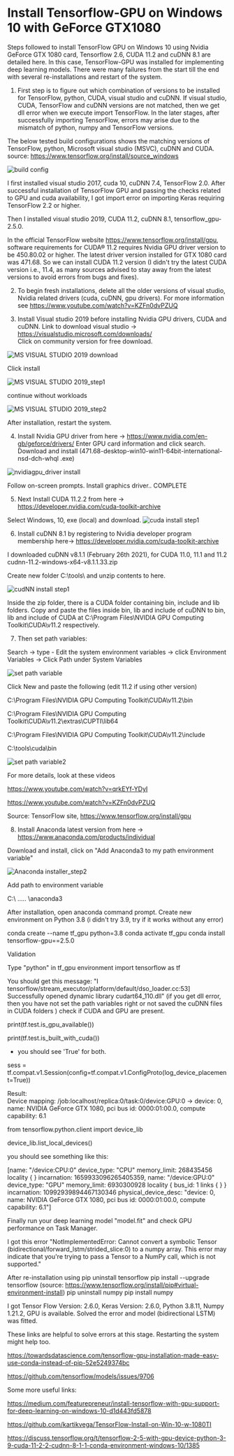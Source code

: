# Install Tensorflow-GPU on Windows 10 with GeForce GTX1080
Steps followed to install TensorFlow GPU on Windows 10 using Nvidia GeForce GTX 1080 card, Tensorflow 2.6, CUDA 11.2 and cuDNN 8.1 are detailed here. In this case, TensorFlow-GPU was installed for implementing deep learning models. There were many failures from the start till the end with several re-installations and restart of the system. 
1. First step is to figure out which combination of versions to be installed for TensorFlow, python, CUDA, visual studio and cuDNN. 
If visual studio, CUDA, TensorFlow and cuDNN versions are not matched, then we get dll error when we execute import TensorFlow. In the later stages, after successfully importing TensorFlow, errors may arise due to the mismatch of python, numpy and TensorFlow versions.

The below tested build configurations shows the matching versions of TensorFlow, python, Microsoft visual studio (MSVC), cuDNN and CUDA.
source: https://www.tensorflow.org/install/source_windows

![build config](https://user-images.githubusercontent.com/87984816/130339580-45f8c445-209c-40a6-80ef-fd19b714d547.PNG)


I first installed visual studio 2017, cuda 10, cuDNN 7.4, TensorFlow 2.0. After successful installation of TensorFlow GPU and passing the checks related to GPU and cuda availability, I got import error on importing Keras requiring TensorFlow 2.2 or higher. 

Then I installed visual studio 2019, CUDA 11.2, cuDNN 8.1, tensorflow_gpu-2.5.0. 

In the official TensorFlow website https://www.tensorflow.org/install/gpu, software requirements for CUDA® 11.2 requires Nvidia GPU driver version to be 450.80.02 or higher. The latest driver version installed for GTX 1080 card was 471.68.  So we can install CUDA 11.2 version (I didn't try the latest CUDA version i.e., 11.4,  as many sources advised to stay away from the latest versions to avoid errors from bugs and fixes). 

2. To begin fresh installations, delete all the older versions of visual studio, Nvidia related drivers (cuda, cuDNN, gpu drivers). 
For more information see https://www.youtube.com/watch?v=KZFn0dvPZUQ

3. Install Visual studio 2019 before installing Nvidia GPU drivers, CUDA and cuDNN. Link to download visual studio -> https://visualstudio.microsoft.com/downloads/  
Click on community version for free download.

![MS VISUAL STUDIO 2019 download](https://user-images.githubusercontent.com/87984816/130339708-5889321e-4909-4fb6-b7ce-a9ebb7596344.PNG)

 Click install
	
![MS VISUAL STUDIO 2019_step1](https://user-images.githubusercontent.com/87984816/130339710-17e68ec7-5753-4965-9804-d3a40663326a.PNG)

continue without workloads

![MS VISUAL STUDIO 2019_step2](https://user-images.githubusercontent.com/87984816/130339711-6b505e3e-1218-485e-a6b3-11514110d5bc.PNG)

After installation, restart the system.

4. Install Nvidia GPU driver from here -> https://www.nvidia.com/en-gb/geforce/drivers/
Enter GPU card information and click search. Download and install (471.68-desktop-win10-win11-64bit-international-nsd-dch-whql .exe)

![nvidiagpu_driver install](https://user-images.githubusercontent.com/87984816/130339522-e30640f2-d8cb-4857-8b50-be433780f16f.PNG)

Follow on-screen prompts. Install graphics driver.. COMPLETE

5. Next Install CUDA 11.2.2 from here  -> https://developer.nvidia.com/cuda-toolkit-archive

Select Windows, 10, exe (local) and download.
![cuda install step1](https://user-images.githubusercontent.com/87984816/130339509-3c640730-355c-4937-8d67-5c43fec2c923.PNG)


6. Install cuDNN 8.1 by registering to Nvidia developer program membership here-> https://developer.nvidia.com/cuda-toolkit-archive

I downloaded cuDNN v8.1.1 (February 26th 2021), for CUDA 11.0, 11.1 and 11.2
cudnn-11.2-windows-x64-v8.1.1.33.zip

Create new folder C:\tools\  and unzip contents to here.

![cudNN install step1](https://user-images.githubusercontent.com/87984816/130339623-507c6f89-a4eb-42a1-8121-76b5ef0098ac.PNG)

Inside the zip folder, there is a CUDA folder containing bin, include and lib folders. Copy and paste the files inside bin, lib and include of cuDNN to bin, lib and include of CUDA at C:\Program Files\NVIDIA GPU Computing Toolkit\CUDA\v11.2 respectively.


7. Then set path variables:

Search -> type - Edit the system environment variables -> click Environment Variables -> Click Path under System Variables


![set path variable](https://user-images.githubusercontent.com/87984816/130339631-e435b9dc-0753-4613-81b6-31fde54f6ee2.PNG)


Click New and paste the following (edit 11.2 if using other version)

C:\Program Files\NVIDIA GPU Computing Toolkit\CUDA\v11.2\bin

C:\Program Files\NVIDIA GPU Computing Toolkit\CUDA\v11.2\extras\CUPTI\lib64

C:\Program Files\NVIDIA GPU Computing Toolkit\CUDA\v11.2\include

C:\tools\cuda\bin


![set path variable2](https://user-images.githubusercontent.com/87984816/130339639-f0815c32-78b2-4d2f-a26f-83d50b11e871.PNG)

For more details, look at these videos

https://www.youtube.com/watch?v=qrkEYf-YDyI

https://www.youtube.com/watch?v=KZFn0dvPZUQ

Source: TensorFlow site, https://www.tensorflow.org/install/gpu


8. Install Anaconda latest version from here -> https://www.anaconda.com/products/individual

Download and install, click on "Add Anaconda3 to my path environment variable"

![Anaconda installer_step2](https://user-images.githubusercontent.com/87984816/130340542-9f86d9a1-2279-411e-98c8-48ba1b38bb8f.PNG)


Add path to environment variable

C:\  ..... \anaconda3

After installation, open anaconda command prompt.
Create new environment on Python 3.8 (i didn't try 3.9, try if it works without any error)

conda create --name tf_gpu python=3.8
conda activate tf_gpu
conda install tensorflow-gpu==2.5.0

Validation

Type "python" in tf_gpu environment
import tensorflow as tf 

You should get this message:  "I tensorflow/stream_executor/platform/default/dso_loader.cc:53] Successfully opened dynamic library cudart64_110.dll"
(if you get dll error, then you have not set the path variables right or not saved the cuDNN files in CUDA folders )
check if CUDA and GPU are present. 

print(tf.test.is_gpu_available())

print(tf.test.is_built_with_cuda())

- you should see 'True' for both.

sess = tf.compat.v1.Session(config=tf.compat.v1.ConfigProto(log_device_placement=True))

Result:  
Device mapping:
/job:localhost/replica:0/task:0/device:GPU:0 -> device: 0, name: NVIDIA GeForce GTX 1080, pci bus id: 0000:01:00.0, compute capability: 6.1

from tensorflow.python.client import device_lib 

device_lib.list_local_devices()

you should see something like this:

[name: "/device:CPU:0"
 device_type: "CPU"
 memory_limit: 268435456
 locality {
 }
 incarnation: 1659933096265405359,
 name: "/device:GPU:0"
 device_type: "GPU"
 memory_limit: 6930300928
 locality {
   bus_id: 1
   links {
   }
 }
 incarnation: 10992939894467130346
 physical_device_desc: "device: 0, name: NVIDIA GeForce GTX 1080, pci bus id: 0000:01:00.0, compute capability: 6.1"]


Finally run your deep learning model "model.fit" and check GPU performance on Task Manager.

I got this error "NotImplementedError: Cannot convert a symbolic Tensor (bidirectional/forward_lstm/strided_slice:0) to a numpy array. This error may indicate that you're trying to pass a Tensor to a NumPy call, which is not supported."

After re-installation using
pip uninstall tensorflow
pip install --upgrade tensorflow (source: https://www.tensorflow.org/install/pip#virtual-environment-install)
pip uninstall numpy
pip install numpy

I got Tensor Flow Version: 2.6.0, Keras Version: 2.6.0, Python 3.8.11, Numpy 1.21.2, GPU is available.
Solved the error and model (bidirectional LSTM) was fitted.

These links are helpful to solve errors at this stage. Restarting the system might help too.

https://towardsdatascience.com/tensorflow-gpu-installation-made-easy-use-conda-instead-of-pip-52e5249374bc

https://github.com/tensorflow/models/issues/9706

Some more useful links:

https://medium.com/featurepreneur/install-tensorflow-with-gpu-support-for-deep-learning-on-windows-10-d1d443fd5878

https://github.com/kartikvega/TensorFlow-Install-on-Win-10-w-1080TI

https://discuss.tensorflow.org/t/tensorflow-2-5-with-gpu-device-python-3-9-cuda-11-2-2-cudnn-8-1-1-conda-environment-windows-10/1385



